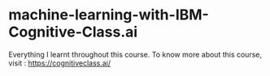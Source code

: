 # machine-learning-with-IBM-Cognitive-Class.ai
Everything I learnt throughout this course. 
To know more about this course, visit : https://cognitiveclass.ai/
